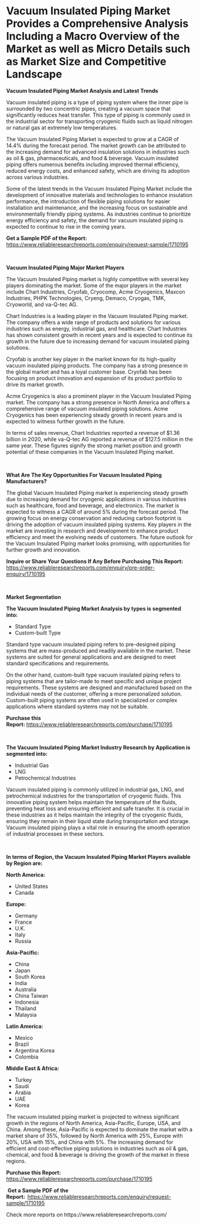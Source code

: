 <p><h1>Vacuum Insulated Piping Market Provides a Comprehensive Analysis Including a Macro Overview of the Market as well as Micro Details such as Market Size and Competitive Landscape</h1></p><p><strong>Vacuum Insulated Piping Market Analysis and Latest Trends</strong></p>
<p><p>Vacuum insulated piping is a type of piping system where the inner pipe is surrounded by two concentric pipes, creating a vacuum space that significantly reduces heat transfer. This type of piping is commonly used in the industrial sector for transporting cryogenic fluids such as liquid nitrogen or natural gas at extremely low temperatures.</p><p>The Vacuum Insulated Piping Market is expected to grow at a CAGR of 14.4% during the forecast period. The market growth can be attributed to the increasing demand for advanced insulation solutions in industries such as oil & gas, pharmaceuticals, and food & beverage. Vacuum insulated piping offers numerous benefits including improved thermal efficiency, reduced energy costs, and enhanced safety, which are driving its adoption across various industries.</p><p>Some of the latest trends in the Vacuum Insulated Piping Market include the development of innovative materials and technologies to enhance insulation performance, the introduction of flexible piping solutions for easier installation and maintenance, and the increasing focus on sustainable and environmentally friendly piping systems. As industries continue to prioritize energy efficiency and safety, the demand for vacuum insulated piping is expected to continue to rise in the coming years.</p></p>
<p><strong>Get a Sample PDF of the Report:&nbsp;</strong> <a href="https://www.reliableresearchreports.com/enquiry/request-sample/1710195">https://www.reliableresearchreports.com/enquiry/request-sample/1710195</a></p>
<p>&nbsp;</p>
<p><strong>Vacuum Insulated Piping Major Market Players</strong></p>
<p><p>The Vacuum Insulated Piping market is highly competitive with several key players dominating the market. Some of the major players in the market include Chart Industries, Cryofab, Cryocomp, Acme Cryogenics, Maxcon Industries, PHPK Technologies, Cryeng, Demaco, Cryogas, TMK, Cryoworld, and va-Q-tec AG.</p><p>Chart Industries is a leading player in the Vacuum Insulated Piping market. The company offers a wide range of products and solutions for various industries such as energy, industrial gas, and healthcare. Chart Industries has shown consistent growth in recent years and is expected to continue its growth in the future due to increasing demand for vacuum insulated piping solutions.</p><p>Cryofab is another key player in the market known for its high-quality vacuum insulated piping products. The company has a strong presence in the global market and has a loyal customer base. Cryofab has been focusing on product innovation and expansion of its product portfolio to drive its market growth.</p><p>Acme Cryogenics is also a prominent player in the Vacuum Insulated Piping market. The company has a strong presence in North America and offers a comprehensive range of vacuum insulated piping solutions. Acme Cryogenics has been experiencing steady growth in recent years and is expected to witness further growth in the future.</p><p>In terms of sales revenue, Chart Industries reported a revenue of $1.36 billion in 2020, while va-Q-tec AG reported a revenue of $127.5 million in the same year. These figures signify the strong market position and growth potential of these companies in the Vacuum Insulated Piping market.</p></p>
<p>&nbsp;</p>
<p><strong>What Are The Key Opportunities For Vacuum Insulated Piping Manufacturers?</strong></p>
<p><p>The global Vacuum Insulated Piping market is experiencing steady growth due to increasing demand for cryogenic applications in various industries such as healthcare, food and beverage, and electronics. The market is expected to witness a CAGR of around 5% during the forecast period. The growing focus on energy conservation and reducing carbon footprint is driving the adoption of vacuum insulated piping systems. Key players in the market are investing in research and development to enhance product efficiency and meet the evolving needs of customers. The future outlook for the Vacuum Insulated Piping market looks promising, with opportunities for further growth and innovation.</p></p>
<p><strong>Inquire or Share Your Questions If Any Before Purchasing This Report:</strong> <a href="https://www.reliableresearchreports.com/enquiry/pre-order-enquiry/1710195">https://www.reliableresearchreports.com/enquiry/pre-order-enquiry/1710195</a></p>
<p>&nbsp;</p>
<p><strong>Market Segmentation</strong></p>
<p><strong>The Vacuum Insulated Piping Market Analysis by types is segmented into:</strong></p>
<p><ul><li>Standard Type</li><li>Custom-built Type</li></ul></p>
<p><p>Standard type vacuum insulated piping refers to pre-designed piping systems that are mass-produced and readily available in the market. These systems are suited for general applications and are designed to meet standard specifications and requirements. </p><p>On the other hand, custom-built type vacuum insulated piping refers to piping systems that are tailor-made to meet specific and unique project requirements. These systems are designed and manufactured based on the individual needs of the customer, offering a more personalized solution. Custom-built piping systems are often used in specialized or complex applications where standard systems may not be suitable.</p></p>
<p><strong>Purchase this Report:&nbsp;</strong><a href="https://www.reliableresearchreports.com/purchase/1710195">https://www.reliableresearchreports.com/purchase/1710195</a></p>
<p>&nbsp;</p>
<p><strong>The Vacuum Insulated Piping Market Industry Research by Application is segmented into:</strong></p>
<p><ul><li>Industrial Gas</li><li>LNG</li><li>Petrochemical Industries</li></ul></p>
<p><p>Vacuum insulated piping is commonly utilized in industrial gas, LNG, and petrochemical industries for the transportation of cryogenic fluids. This innovative piping system helps maintain the temperature of the fluids, preventing heat loss and ensuring efficient and safe transfer. It is crucial in these industries as it helps maintain the integrity of the cryogenic fluids, ensuring they remain in their liquid state during transportation and storage. Vacuum insulated piping plays a vital role in ensuring the smooth operation of industrial processes in these sectors.</p></p>
<p>&nbsp;</p>
<p><strong>In terms of Region, the Vacuum Insulated Piping Market Players available by Region are:</strong></p>
<p>
    <p> <strong> North America: </strong>
        <ul>
            <li>United States</li>
            <li>Canada</li>
        </ul>
        </p> 
    <p> <strong> Europe: </strong>
        <ul>
            <li>Germany</li>
            <li>France</li>
            <li>U.K.</li>
            <li>Italy</li>
            <li>Russia</li>
        </ul>
        </p> 
    <p> <strong> Asia-Pacific: </strong>
        <ul>
            <li>China</li>
            <li>Japan</li>
            <li>South Korea</li>
            <li>India</li>
            <li>Australia</li>
            <li>China Taiwan</li>
            <li>Indonesia</li>
            <li>Thailand</li>
            <li>Malaysia</li>
        </ul>
        </p> 
    <p> <strong> Latin America: </strong>
        <ul>
            <li>Mexico</li>
            <li>Brazil</li>
            <li>Argentina Korea</li>
            <li>Colombia</li>
        </ul>
        </p> 
    <p> <strong> Middle East & Africa: </strong>
        <ul>
            <li>Turkey</li>
            <li>Saudi</li>
            <li>Arabia</li>
            <li>UAE</li>
            <li>Korea</li>
        </ul>
    </p>
    </p>
<p><p>The vacuum insulated piping market is projected to witness significant growth in the regions of North America, Asia-Pacific, Europe, USA, and China. Among these, Asia-Pacific is expected to dominate the market with a market share of 35%, followed by North America with 25%, Europe with 20%, USA with 15%, and China with 5%. The increasing demand for efficient and cost-effective piping solutions in industries such as oil & gas, chemical, and food & beverage is driving the growth of the market in these regions.</p></p>
<p><strong>Purchase this Report: </strong><a href="https://www.reliableresearchreports.com/purchase/1710195">https://www.reliableresearchreports.com/purchase/1710195</a></p>
<p>&nbsp;<strong>Get a Sample PDF of the Report:&nbsp;&nbsp;</strong><a href="https://www.reliableresearchreports.com/enquiry/request-sample/1710195">https://www.reliableresearchreports.com/enquiry/request-sample/1710195</a></p>
<p><strong></strong></p>
<p>Check more reports on https://www.reliableresearchreports.com/</p>